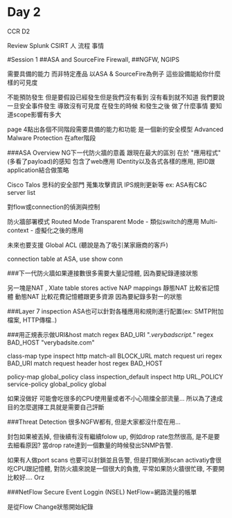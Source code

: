 # Day 2

CCR D2

Review 
Splunk
CSIRT 人 流程 事情

#Session 1
##ASA and SourceFire Firewall, 
##NGFW, NGIPS

需要具備的能力 而非特定產品
以ASA & SourceFire為例子
這些設備能給你什麼樣的可見度

不能預防發生 但是要假設已經發生但是我們沒有看到 沒有看到就不知道 我們要說一旦安全事件發生 導致沒有可見度 在發生的時候 和發生之後 做了什麼事情
要知道scope影響有多大

page 4點出各個不同階段需要具備的能力和功能 是一個新的安全模型
Advanced Malware Protection 在after階段

###ASA Overview
NG下一代防火牆的意義 跟現在最大的區別 在於 "應用程式" (多看了payload)的感知 包含了web應用 IDentity以及各式各樣的應用, 把ID跟application結合做策略

Cisco Talos 思科的安全部門 蒐集攻擊資訊 IPS規則更新等 ex: ASA有C&C server list

對flow或connection的偵測與控制

防火牆部署模式
Routed Mode
Transparent Mode - 類似switch的應用
Multi-context - 虛擬化之後的應用

未來也要支援 Global ACL (聽說是為了吸引某家廠商的客戶)

connection table
at ASA, use 
  show conn
 
###下一代防火牆如果連接數很多需要大量記憶體, 
因為要紀錄連接狀態

另一塊是NAT , Xlate table stores active NAP mappings
靜態NAT 比較省記憶體
動態NAT 比較花費記憶體跟更多資源 因為要紀錄多對一的狀態

###Layer 7 inspection
ASA也可以針對各種應用和規則進行配置(ex: SMTP附加檔案, HTTP傳檔..)

###用正規表示做URI&host match
regex BAD_URI ".*verybadscript.*"
regex BAD_HOST "verybadsite\.com"

class-map type inspect http match-all BLOCK_URL
match request uri regex BAD_URI
match request header host regex BAD_HOST

policy-map global_policy
 class inspection_default
   inspect http URL_POLICY
service-policy global_policy global   

如果沒做好 可能會吃很多的CPU使用量或者不小心阻擋全部流量... 所以為了達成目的怎麼選擇工具就是需要自己評斷

###Threat Detection
很多NGFW都有, 但是大家都沒什麼在用...

封包如果被丟掉, 但後續有沒有繼續folow up, 例如drop rate忽然很高, 是不是要去細看原因?
當drop rate達到一個數量的時候發出SNMP告警.

如果有人做port scans 也要可以封鎖並且告警, 但是打開偵測scan activatiy會很吃CPU跟記憶體, 對防火牆來說是一個很大的負擔, 平常如果防火牆很忙碌, 不要開比較好.... Orz 


###NetFlow Secure Event Loggin (NSEL)
NetFlow=網路流量的帳單

是從Flow Change狀態開始紀錄



